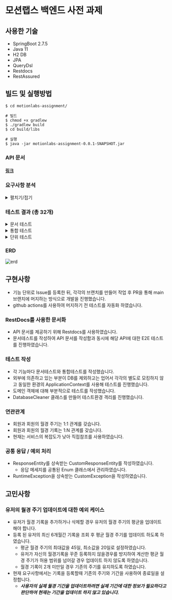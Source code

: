 # 모션랩스 백엔드 사전 과제

## 사용한 기술
- SpringBoot 2.7.5
- Java 11
- H2 DB
- JPA
- QueryDsl
- Restdocs
- RestAssured

## 빌드 및 실행방법

```shell
$ cd motionlabs-assignment/

# 빌드
$ chmod +x gradlew
$ ./gradlew build
$ cd build/libs

# 실행
$ java -jar motionlabs-assignment-0.0.1-SNAPSHOT.jar
```
### API 문서

#### [링크](https://seokho-ham.github.io/motionlabs-assignment/src/main/resources/static/docs/index.html)

### 요구사항 분석
<details>
<summary>펼치기/접기</summary>
<div markdown="1">

- **월경 주기 등록**
    - 유저별로 월경 주기 정보를 담는 테이블을 둬야한다.
    - 주기와 기간의 최대 범위를 지정해두어야 한다.
- **월경 기록 등록**
    - 실제 월경 기록을 등록할 수 있어야 한다.
    - **반드시 월경주기 등록이 되어 있는지 먼저 검사해야 한다.**
    - 시작일 검사가 필요하다 → ***반드시 현재날짜 이전으로만***
        - 종료일은 시작일 기준으로 주기 등록 정보를 가져와서 자동으로 설정한다.
    - 평균 월경 주기, 기간을 재계산 해서 업데이트해야한다.
- **월경 기록 삭제**
    - 삭제된 이후 평균 월경 주기, 기간 재계산해서 업데이트
    - soft delete 처리
- **월경 기록 전체 조회**
    - 전체 데이터를 제공한다.
        - 페이징은 처리하지 않는다.
    - 최신 기록 기준으로 3개월의 예상 월경, 배란기 정보를 제공해야한다.
    - 기록과 예상 정보는 각각 표시되는 형태가 다르기 때문에 해당 정보도 제공해야한다.

</div>
</details>

### 테스트 결과 (총 32개)

<details>
<summary>문서 테스트</summary>
<div markdown="1">
<img src="https://user-images.githubusercontent.com/57708971/229667017-2652eede-9582-423b-94bc-42e4a50082e7.png" witdh="450"/>
</div>
</details>

<details>
<summary>통합 테스트</summary>
<div markdown="1">
<img src="https://user-images.githubusercontent.com/57708971/229667038-91156dfb-39c0-409c-ac56-4f84812ebe91.png" />
</div>
</details>

<details>
<summary>단위 테스트</summary>
<div markdown="1">
<img src="https://user-images.githubusercontent.com/57708971/229666979-994bc56b-651f-43c6-bc76-afa4d7d7167a.png" width="450"/>
</div>
</details>

### ERD

![erd](https://user-images.githubusercontent.com/57708971/229665620-e1d99f0e-0726-4713-8dbd-fa5981855868.png)

## 구현사항

- 기능 단위로 Issue를 등록한 뒤, 각각의 브랜치를 만들어 작업 후 PR을 통해 main 브랜치에 머지하는 방식으로 개발을 진행했습니다.
- github actions를 사용하여 머지하기 전 테스트를 자동화 하였습니다.

###  RestDocs를 사용한 문서화
- API 문서를 제공하기 위해 Restdocs를 사용하였습니다.
- 문서테스트를 작성하여 API 문서를 작성함과 동시에 해당 API에 대한 E2E 테스트를 진행하였습니다.

### 테스트 작성
- 각 기능마다 문서테스트와 통합테스트를 작성했습니다.
- 외부에 의존하고 있는 부분이 DB를 제외하고는 업어서 각각의 별도로 모킹하지 않고 동일한 환경의 ApplicationContext를 사용해 테스트를 진행했습니다.
- 도메인 객체에 대해 부분적으로 테스트를 작성했습니다.
- DatabaseCleaner 클래스를 만들어 테스트환경 격리를 진행했습니다.

### 연관관계
- 회원과 회원의 월경 주기는 1:1 관계를 갖습니다.
- 회원과 회원의 월경 기록는 1:N 관계를 갖습니다.
- 현재는 서비스의 복잡도가 낮아 직접참조를 사용하였습니다.

### 공통 응답 / 예외 처리 
- ResponseEntity를 상속받는 CustomResponseEntity를 작성하였습니다.
  - 응답 메세지를 공통된 Enum 클래스에서 관리하였습니다.
- RuntimeException을 상속받는 CustomException을 작성하였습니다.

## 고민사항

### 유저의 월경 주기 업데이트에 대한 예외 케이스
- 유저가 월경 기록을 추가하거나 삭제할 경우 유저의 월경 주기의 평균을 업데이트 해야 합니다.
- 등록 된 유저의 최신 6개월간 기록을 조회 후 평균 월경 주기를 업데이트 하도록 하였습니다.
  - 평균 월경 주기의 최대값을 45일, 최소값을 20일로 설정하였습니다.
  - 유저가 자신의 월경기록을 꾸준 등록하지 않을경우를 방지하여 계산한 평균 월경 주기가 허용 범위를 넘어갈 경우 업데이트 하지 않도록 하였습니다.
  - 월경 기록이 2개 미만일 경우 기존의 주기를 유지하도록 하였습니다. 
- 현재 요구사항에서는 기록을 등록할때 기존의 주기와 기간을 사용하여 종료일을 설정합니다.
  - ***사용자의 실제 월경 기간을 업데이트하려면 실제 기간에 대한 정보가 필요하다고 판단하여 현재는 기간을 업데이트 하지 않고 있습니다.***
 